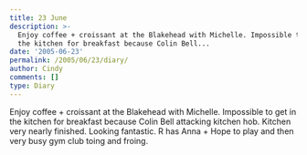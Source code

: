 ```yaml
---
title: 23 June
description: >-
  Enjoy coffee + croissant at the Blakehead with Michelle. Impossible to get in
  the kitchen for breakfast because Colin Bell...
date: '2005-06-23'
permalink: /2005/06/23/diary/
author: Cindy
comments: []
type: Diary
---
```


Enjoy coffee + croissant at the Blakehead with Michelle. Impossible to get in the kitchen for breakfast because Colin Bell attacking kitchen hob. Kitchen very nearly finished. Looking fantastic. R has Anna + Hope to play and then very busy gym club toing and froing.
